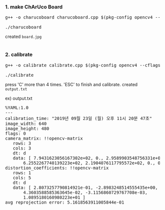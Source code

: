 
### 1. make ChArUco Board
<pre>
g++ -o charucoboard charucoboard.cpp $(pkg-config opencv4 --cflags --libs)  

./charucoboard
</pre>

created <code>board.jpg</code>
<br>
<br>
### 2. calibrate
<pre>
g++ -o calibrate calibrate.cpp $(pkg-config opencv4 --cflags --libs)

./calibrate
</pre>

press 'C' more than 4 times. 'ESC' to finish and calibrate.
created <code>output.txt</code>

ex) output.txt
<pre>
%YAML:1.0
---
calibration_time: "2019년 09월 23일 (월) 오후 11시 20분 47초"
image_width: 640
image_height: 480
flags: 0
camera_matrix: !!opencv-matrix
   rows: 3
   cols: 3
   dt: d
   data: [ 7.9431623056167302e+02, 0., 2.9589903548756331e+02, 0.,
       6.2552267740139223e+02, 2.1904076117795572e+02, 0., 0., 1. ]
distortion_coefficients: !!opencv-matrix
   rows: 1
   cols: 5
   dt: d
   data: [ 2.8073257790814921e-01, -2.8983248514555435e+00,
       4.3603588585363645e-02, -3.1156860729767708e-03,
       1.0895180160980223e+01 ]
avg_reprojection_error: 5.1618563911005844e-01
</pre>
